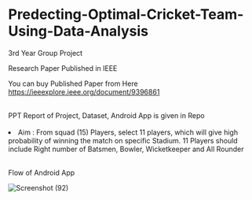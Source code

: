 # Predecting-Optimal-Cricket-Team-Using-Data-Analysis
3rd Year Group Project

Research Paper Published in IEEE

You can buy Published Paper from Here https://ieeexplore.ieee.org/document/9396861

<br>
PPT Report of Project, Dataset, Android App is given in Repo



<br>
<br>

<li>Aim : From squad (15) Players, select 11 players, which will give high probability of winning the match on specific Stadium. 11 Players should include Right number of Batsmen, Bowler, Wicketkeeper and All Rounder</li>



<br>

Flow of Android App

![Screenshot (92)](https://user-images.githubusercontent.com/45332512/130637162-55cf789a-0324-488d-abcc-3777a478272b.png)
